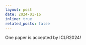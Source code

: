 ```yaml
---
layout: post
date: 2024-01-16
inline: true
related_posts: false
---
```


One paper is accepted by ICLR2024!